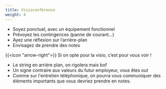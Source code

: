 ```yaml
---
title: Visioconférence
weight: 4
---
```

- Soyez ponctuel, avec un équipement fonctionnel
- Prévoyez les contingences (panne de courant...)
- Ayez une réflexion sur l’arrière-plan
- Envisagez de prendre des notes

{{<icon "arrow-right">}} Si on opte pour la visio, c’est pour vous voir !

<aside class="notes">

- Le string en arrière plan, on rigolera mais bof
- Un signe contraire aux valeurs du futur employeur, vous êtes *out*
- Comme sur l'entretien téléphonique, on pourra vous communiquer
  des éléments importants que vous devriez prendre en notes.

</aside>
